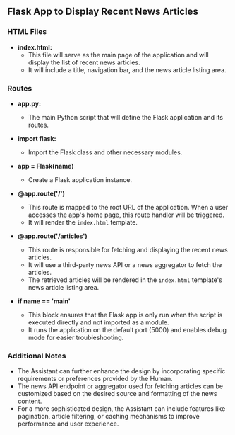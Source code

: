 ## **Flask App to Display Recent News Articles**

### HTML Files
- **index.html:**
    - This file will serve as the main page of the application and will display the list of recent news articles.
    - It will include a title, navigation bar, and the news article listing area.

### Routes
- **app.py:**
    - The main Python script that will define the Flask application and its routes.

- **import flask:**
    - Import the Flask class and other necessary modules.

- **app = Flask(__name__)**
    - Create a Flask application instance.

- **@app.route('/')**
    - This route is mapped to the root URL of the application. When a user accesses the app's home page, this route handler will be triggered.
    - It will render the `index.html` template.

- **@app.route('/articles')**
    - This route is responsible for fetching and displaying the recent news articles.
    - It will use a third-party news API or a news aggregator to fetch the articles.
    - The retrieved articles will be rendered in the `index.html` template's news article listing area.

- **if __name__ == '__main__'**
    - This block ensures that the Flask app is only run when the script is executed directly and not imported as a module.
    - It runs the application on the default port (5000) and enables debug mode for easier troubleshooting.

### Additional Notes
- The Assistant can further enhance the design by incorporating specific requirements or preferences provided by the Human.
- The news API endpoint or aggregator used for fetching articles can be customized based on the desired source and formatting of the news content.
- For a more sophisticated design, the Assistant can include features like pagination, article filtering, or caching mechanisms to improve performance and user experience.